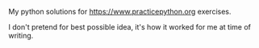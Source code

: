 My python solutions for https://www.practicepython.org exercises.

I don't pretend for best possible idea, it's how it worked for me at time of writing.

